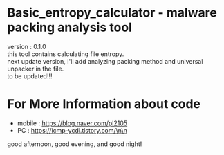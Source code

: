 # Basic_entropy_calculator - malware packing analysis tool
version : 0.1.0  
this tool contains calculating file entropy.  
next update version, I'll add analyzing packing method and universal unpacker in the file.  
to be updated!!!   
  
  
# For More Information about code
- mobile : https://blog.naver.com/pl2105
- PC : https://icmp-ycdi.tistory.com/\n\n
  
  
good afternoon, good evening, and good night!
